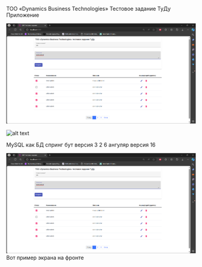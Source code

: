 ТОО «Dynamics Business Technologies» Тестовое задание ТуДу Приложение



![alt text](image.png)


![alt text](image-1.png)

MySQL как БД 
спринг бут версия 3 2 6
ангуляр версия 16

![alt text](image.png)
Вот пример экрана на фронте